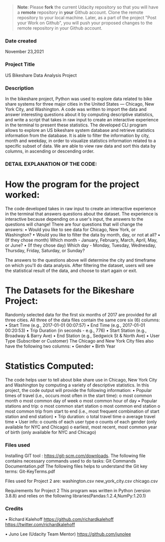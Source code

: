 >**Note**: Please **fork** the current Udacity repository so that you will have a **remote** repository in **your** Github account. Clone the remote repository to your local machine. Later, as a part of the project "Post your Work on Github", you will push your proposed changes to the remote repository in your Github account.

### Date created
November 23,2021

### Project Title
US Bikeshare Data Analysis Project

### Description
In the bikeshare project, Python was used to explore data related to bike share systems for three major cities in the United States — Chicago, New York City, and Washington. A code was written to import the data and answer interesting questions about it by computing descriptive statistics, and write a script that takes in raw input to create an interactive experience in the terminal to present these statistics.
The developed CLI program allows to explore an US bikeshare system database and retrieve statistics information from the database. It is able to filter the information by city, month and weekday, in order to visualize statistics information related to a specific subset of data. We are able to view raw data and sort this data by columns, in ascending or descending order.

### DETAIL EXPLANATION OF THE CODE:

# How the program for the project worked:
The code developed takes in raw input to create an interactive experience in the terminal that answers questions about the dataset. The experience is interactive because depending on a user's input, the answers to the questions will change! There are four questions that will change the answers:
• Would you like to see data for Chicago, New York, or Washington? • Would you like to filter the data by month, day, or not at all? • (If they chose month) Which month - January, February, March, April, May, or June? • (If they chose day) Which day - Monday, Tuesday, Wednesday, Thursday, Friday, Saturday, or Sunday?

The answers to the questions above will determine the city and timeframe on which you'll do data analysis. After filtering the dataset, users will see the statistical result of the data, and choose to start again or exit.

# The Datasets for the Bikeshare Project:
Randomly selected data for the first six months of 2017 are provided for all three cities. All three of the data files contain the same core six (6) columns: • Start Time (e.g., 2017-01-01 00:07:57) • End Time (e.g., 2017-01-01 00:20:53) • Trip Duration (in seconds - e.g., 776) • Start Station (e.g., Broadway & Barry Ave) • End Station (e.g., Sedgwick St & North Ave) • User Type (Subscriber or Customer) The Chicago and New York City files also have the following two columns: • Gender • Birth Year

# Statistics Computed:
The code helps user to tell about bike share use in Chicago, New York City and Washington by computing a variety of descriptive statistics. In this project, the code output will provide the following information:
• Popular times of travel (i.e., occurs most often in the start time): o most common month o most common day of week o most common hour of day
• Popular stations and trip: o most common start station o most common end station o most common trip from start to end (i.e., most frequent combination of start station and end station)
• Trip duration: o total travel time o average travel time
• User info: o counts of each user type o counts of each gender (only available for NYC and Chicago) o earliest, most recent, most common year of birth (only available for NYC and Chicago)


### Files used
Installing GIT tool : https://git-scm.com/downloads.
The following file contains necessary commands used to do tasks:
Git Commands Documentation.pdf
The following files helps to understand the Git key terms:
Git-KeyTerms.pdf

Files used for Project 2 are:
washington.csv
new_york_city.csv
chicago.csv

Requirements for Project 2
This program was written in Python (version 3.8.8) and relies on the following libraries(Pandas:1.2.4,NumPy:1.20.1)

### Credits

• Richard Kalehoff https://github.com/richardkalehoff https://twitter.com/richardkalehoff 

• Juno Lee (Udacity Team Mentor) https://github.com/junolee


